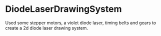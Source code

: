 # DiodeLaserDrawingSystem
Used some stepper motors, a violet diode laser, timing belts and gears to create a 2d diode laser drawing system. 

